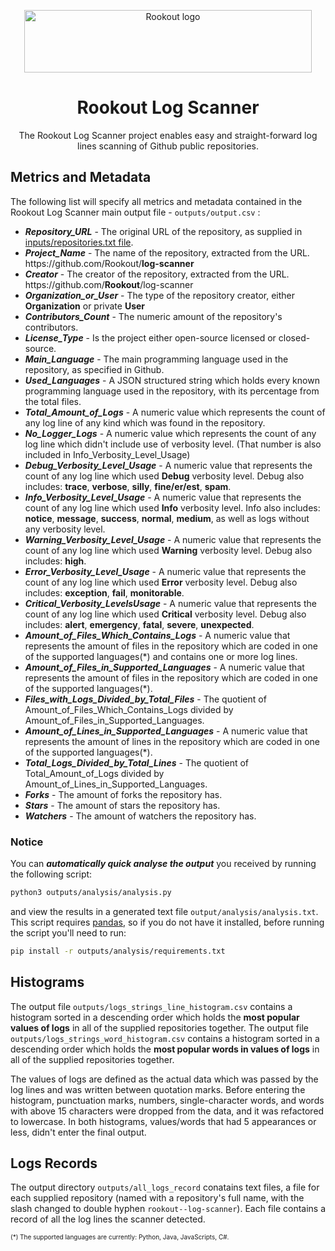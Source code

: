 <p align="center">
    <a href="https://www.rookout.com/" target="_blank">
        <img src="https://github.com/Rookout/docs/blob/master/website/static/img/logos/rookout_logo_horizontal.svg" alt="Rookout logo" width="460" height="100">
    </a>
</p>

<h1 align="center">Rookout Log Scanner</h1>
<p align="center">
    The Rookout Log Scanner project enables easy and straight-forward log lines scanning of Github public repositories.
</p>

## Metrics and Metadata

The following list will specify all metrics and metadata contained in the Rookout Log Scanner main output file - `outputs/output.csv` :

* ***Repository_URL*** - The original URL of the repository, as supplied in [inputs/repositories.txt file](https://github.com/Rookout/log-scanner/tree/master/inputs/repositories.txt).
* ***Project_Name*** - The name of the repository, extracted from the URL. htt<span>ps://github</span>.com/Rookout/**log-scanner**
* ***Creator*** - The creator of the repository, extracted from the URL. htt<span>ps://github</span>.com/**Rookout**/log-scanner
* ***Organization_or_User*** - The type of the repository creator, either **Organization** or private **User**
* ***Contributors_Count*** - The numeric amount of the repository's contributors.
* ***License_Type*** - Is the project either open-source licensed or closed-source.
* ***Main_Language*** - The main programming language used in the repository, as specified in Github.
* ***Used_Languages*** - A JSON structured string which holds every known programming language used in the repository, with its percentage from the total files.
* ***Total_Amount_of_Logs*** - A numeric value which represents the count of any log line of any kind which was found in the repository.
* ***No_Logger_Logs*** - A numeric value which represents the count of any log line which didn't include use of verbosity level. (That number is also included in Info_Verbosity_Level_Usage)
* ***Debug_Verbosity_Level_Usage*** - A numeric value that represents the count of any log line which used **Debug** verbosity level. Debug also includes: **trace**, **verbose**, **silly**, **fine/er/est**, **spam**.
* ***Info_Verbosity_Level_Usage*** - A numeric value that represents the count of any log line which used **Info** verbosity level. Info also includes: **notice**, **message**, **success**, **normal**, **medium**, as well as logs without any verbosity level.
* ***Warning_Verbosity_Level_Usage*** - A numeric value that represents the count of any log line which used **Warning** verbosity level. Debug also includes: **high**.
* ***Error_Verbosity_Level_Usage*** - A numeric value that represents the count of any log line which used **Error** verbosity level. Debug also includes: **exception**, **fail**, **monitorable**.
* ***Critical_Verbosity_LevelsUsage*** - A numeric value that represents the count of any log line which used **Critical** verbosity level. Debug also includes: **alert**, **emergency**, **fatal**, **severe**, **unexpected**.
* ***Amount_of_Files_Which_Contains_Logs*** - A numeric value that represents the amount of files in the repository which are coded in one of the supported languages(*) and contains one or more log lines.
* ***Amount_of_Files_in_Supported_Languages*** - A numeric value that represents the amount of files in the repository which are coded in one of the supported languages(*).
* ***Files_with_Logs_Divided_by_Total_Files*** - The quotient of Amount_of_Files_Which_Contains_Logs divided by Amount_of_Files_in_Supported_Languages.
* ***Amount_of_Lines_in_Supported_Languages*** - A numeric value that represents the amount of lines in the repository which are coded in one of the supported languages(*).
* ***Total_Logs_Divided_by_Total_Lines*** - The quotient of Total_Amount_of_Logs divided by Amount_of_Lines_in_Supported_Languages.
* ***Forks*** - The amount of forks the repository has.
* ***Stars*** - The amount of stars the repository has.
* ***Watchers*** - The amount of watchers the repository has.

### Notice
You can ***automatically quick analyse the output*** you received by running the following script:
```bash
python3 outputs/analysis/analysis.py
```
and view the results in a generated text file `output/analysis/analysis.txt`.  
This script requires [pandas](https://pandas.pydata.org/), so if you do not have it installed, before running the script you'll need to run:
```bash
pip install -r outputs/analysis/requirements.txt
```

## Histograms

The output file `outputs/logs_strings_line_histogram.csv` contains a histogram sorted in a descending order which holds the **most popular values of logs** in all of the supplied repositories together.
The output file `outputs/logs_strings_word_histogram.csv` contains a histogram sorted in a descending order which holds the **most popular words in values of logs** in all of the supplied repositories together.

The values of logs are defined as the actual data which was passed by the log lines and was written between quotation marks. Before entering the histogram, punctuation marks, numbers, single-character words, and words with above 15 characters were dropped from the data, and it was refactored to lowercase. In both histograms, values/words that had 5 appearances or less, didn't enter the final output.

## Logs Records

The output directory `outputs/all_logs_record` conatains text files, a file for each supplied repository (named with a repository's full name, with the slash changed to double hyphen `rookout--log-scanner`). Each file contains a record of all the log lines the scanner detected.

<p style="font-size:x-small;">(*) The supported languages are currently: Python, Java, JavaScripts, C#.</p>
